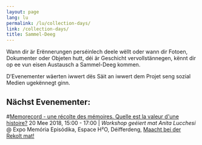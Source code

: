```yaml
---
layout: page
lang: lu
permalink: /lu/collection-days/
link: /collection-days/
title: Sammel-Deeg
---
```

Wann dir är Erënnerungen perséinlech deele wëllt oder wann dir Fotoen, Dokumenter oder Objeten hutt, déi är Geschicht vervollstännegen, kënnt dir op ee vun eisen Austausch a Sammel-Deeg kommen.

D’Evenementer wäerten iwwert dës Säit an iwwert dem Projet seng sozial Medien ugekënnegt ginn.



<!-- more -->

## **Nächst Evenementer:**

#[Memorecord - une récolte des mémoires. Quelle est la valeur d'une histoire?](https://www.c2dh.uni.lu/events/memorecord-une-recolte-des-memoires-quelle-est-la-valeur-dune-histoire) 20 Mee 2018, 15:00 - 17:00 | *Workshop geéiert mat Anita Lucchesi* @ Expo Memória Episódika, Espace H²O, Déifferdeng, [Maacht bei der Rekolt mat!](https://www.facebook.com/events/591438841226889/)